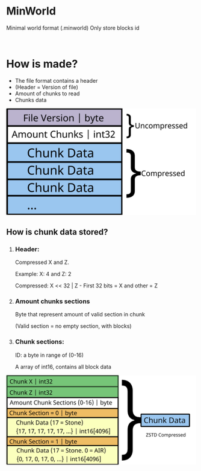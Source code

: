 <h1>MinWorld</h1>
<p>
    Minimal world format (.minworld)
    Only store blocks id  
</p>
<br>
<h1>How is made?</h1>
<ul>
    <li>The file format contains a header</li>
    <li>(Header = Version of file)</li>
    <li>Amount of chunks to read</li>
    <li>Chunks data</li>
</ul>
<img src="github/mwformat.png" >


<h2>How is chunk data stored?</h2>
<ol>
    <li>
        <h3>Header:</h3>
        <p>Compressed X and Z.</p>
        <p>Example: X: 4 and Z: 2</p>
        <p>Compressed: X << 32 | Z - First 32 bits = X and other = Z</p> 
    </li>
    <li>
        <h3>Amount chunks sections</h3>
        <p>Byte that represent amount of valid section in chunk</p>
        <p>(Valid section = no empty section, with blocks)</p>
    </li>
    <li>
        <h3>Chunk sections:</h3>
        <p>ID: a byte in range of (0-16)</p>
        <p>A array of int16, contains all block data</p>
    </li>
</ol>
<img src="github/chunkformat.png">
